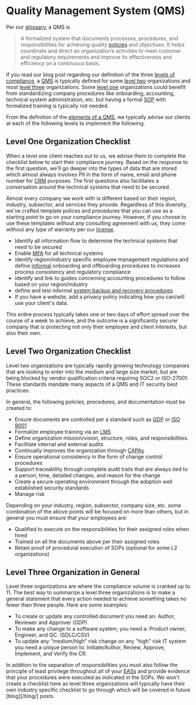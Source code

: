 [glos]: ./glossary.md
[pol]: ./policies.md
[blog-0005]: /blog/0005_beyond_mvc.md

[sop]: ./glossary.md#standard-operating-procedure-sop
[qms]: ./glossary.md#quality-management-system-qms
[qmsel]: ./glossary.md#elements-of-a-qms
[mfa]: ./glossary.md/#multi-factor-authentication-mfa
[eas-ex]: ./glossary.md#eas-examples
[gdp]: ./glossary.md#good-documentation-practices-gdp
[capa]: ./glossary.md#corrective-action-and-preventative-action-capa

[lvl]: ./glossary.md#compliance-levels
[inf]: ./glossary.md#formal-vs-informal-procedures
[sop-sbr]: ./procedures/IT-245-System%20Backup%20and%20Recovery.md

[lic]: https://github.com/Neosofia/corporate/blob/main/LICENSE
[iso9001]: https://www.iso.org/standard/62085.html

# Quality Management System (QMS)

Per our [glossary][glos], a QMS is

> A formalized system that documents processes, procedures, and responsibilities for achieving quality [policies][pol] and objectives. It helps coordinate and direct an organization’s activities to meet customer and regulatory requirements and improve its effectiveness and efficiency on a continuous basis.

If you read our blog post regarding our definition of the three [levels of compliance][blog-0005], a [QMS][qms] is typically defined for some [level two][lvl] organizations and most [level three][lvl] organizations. Some [level one][lvl] organizations could benefit from standardizing company procedures like onboarding, accounting, technical system administration, etc. but having a formal [SOP][sop] with formalized training is typically not needed.

From the definition of the [elements of a QMS][qmsel], we typically advise our clients at each of the following levels to implement the following.

## Level One Organization Checklist

When a level one client reaches out to us, we advise them to complete the checklist below to start their compliance journey. Based on the response to the first question, we'll go deeper into the types of data that are stored which almost always involves PII in the form of name, email and phone number for [CRM][eas-ex] purposes. The first questions also facilitates a conversation around the technical systems that need to be secured.

Almost every company we work with is different based on their region, industry, subsector, and services they provide. Regardless of this diversity, we've crafted template polices and procedures that you can use as a starting point to go on your compliance journey. However, If you choose to use these templates without any consulting agreement with us, they come without any type of warranty per our [license][lic].

- Identify all information flow to determine the technical systems that need to be secured
- Enable [MFA][mfa] for all technical systems
- identify region/industry specific employee management regulations and define [informal][inf] onboarding and offboarding procedures to increases process consistency and regulatory compliance
- identify and link to guides concerning accounting procedures to follow based on your region/industry
- define and test informal [system backup and recovery procedures][sop-sbr]
- If you have a website, add a privacy policy indicating how you can/will use your client's data.

This entire process typically takes one or two days of effort spread over the course of a week to achieve, and the outcome is a significantly securer company that is protecting not only their employee and client interests, but also their own.

## Level Two Organization Checklist

Level two organizations are typically rapidly growing technology companies that are looking to enter into the medium and large size market, but are being blocked by vendor qualification criteria requiring SOC2 or ISO-27001. These standards mandate many aspects of a QMS and IT security best practices. 

In general, the following policies, procedures, and documentation must be created to:

- Ensure documents are controlled per a standard such as [GDP][gdp] or [ISO 9001][iso9001]
- Formalize employee training via an [LMS][eas-ex]
- Define organization mission/vision, structure, roles, and responsibilities. 
- Facilitate internal and external audits
- Continually improves the organization through [CAPAs][capa]
- Ensure operational consistency in the form of change control procedures
- Support traceability through complete audit trails that are always tied to a person, time, detailed changes, and reason for the change
- Create a secure operating environment through the adoption well established security standards
- Manage risk


Depending on your industry, region, subsector, company size, etc. some combination of the above points will be focused on more than others, but in general you must ensure that your employees are:
- Qualified to execute on the responsibilities for their assigned roles when hired
- Trained on all the documents above per their assigned roles
- Retain proof of procedural execution of SOPs (optional for some L2 organizations)


## Level Three Organization in General

Level three organizations are where the compliance volume is cranked up to 11. The best way to summarize a level three organizations is to make a general statement that every action needed to achieve something takes no fewer than three people. Here are some examples:

 * To create or update any controlled document you need an: Author, Reviewer and Approver (GDP)
 * To make any change to a software system, you need a: Product owner, Engineer, and QC. (SDLC/CSV)
 * To update any "medium/high" risk change on any "high" risk IT system you need a unique person to: Initiate/Author, Review, Approve, Implement, and Verify the CR.

In addition to the separation of responsibilities you must also follow the principle of least privilege throughout all of your [EASs][eas-ex] and provide evidence that your procedures were executed as indicated in the SOPs. We won't create a checklist here as level three organizations will typically have their own industry specific checklist to go through which will be covered in future [blog][/blog/] posts.


